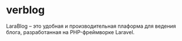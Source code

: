 # verblog
LaraBlog – это удобная и производительная плаформа для ведения блога, разработанная на PHP-фреймворке Laravel. 
